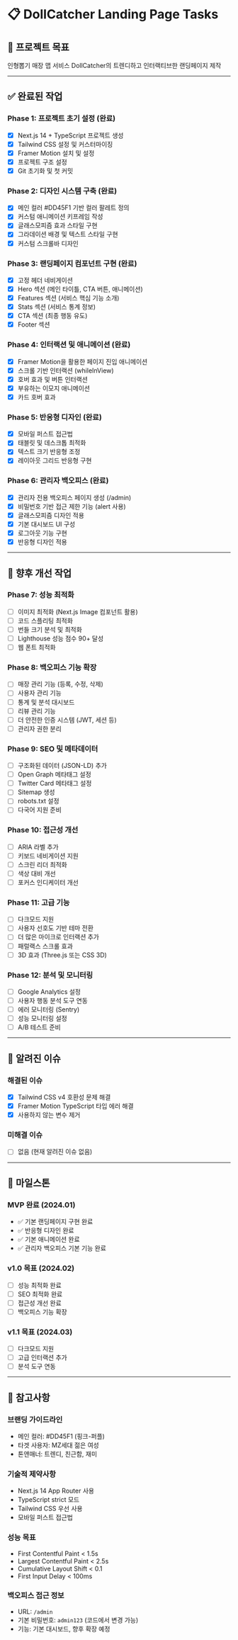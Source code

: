# 📋 DollCatcher Landing Page Tasks

## 🎯 프로젝트 목표

인형뽑기 매장 맵 서비스 DollCatcher의 트렌디하고 인터랙티브한 랜딩페이지 제작

---

## ✅ 완료된 작업

### Phase 1: 프로젝트 초기 설정 (완료)

- [x] Next.js 14 + TypeScript 프로젝트 생성
- [x] Tailwind CSS 설정 및 커스터마이징
- [x] Framer Motion 설치 및 설정
- [x] 프로젝트 구조 설정
- [x] Git 초기화 및 첫 커밋

### Phase 2: 디자인 시스템 구축 (완료)

- [x] 메인 컬러 #DD45F1 기반 컬러 팔레트 정의
- [x] 커스텀 애니메이션 키프레임 작성
- [x] 글래스모피즘 효과 스타일 구현
- [x] 그라데이션 배경 및 텍스트 스타일 구현
- [x] 커스텀 스크롤바 디자인

### Phase 3: 랜딩페이지 컴포넌트 구현 (완료)

- [x] 고정 헤더 네비게이션
- [x] Hero 섹션 (메인 타이틀, CTA 버튼, 애니메이션)
- [x] Features 섹션 (서비스 핵심 기능 소개)
- [x] Stats 섹션 (서비스 통계 정보)
- [x] CTA 섹션 (최종 행동 유도)
- [x] Footer 섹션

### Phase 4: 인터랙션 및 애니메이션 (완료)

- [x] Framer Motion을 활용한 페이지 진입 애니메이션
- [x] 스크롤 기반 인터랙션 (whileInView)
- [x] 호버 효과 및 버튼 인터랙션
- [x] 부유하는 이모지 애니메이션
- [x] 카드 호버 효과

### Phase 5: 반응형 디자인 (완료)

- [x] 모바일 퍼스트 접근법
- [x] 태블릿 및 데스크톱 최적화
- [x] 텍스트 크기 반응형 조정
- [x] 레이아웃 그리드 반응형 구현

### Phase 6: 관리자 백오피스 (완료)

- [x] 관리자 전용 백오피스 페이지 생성 (/admin)
- [x] 비밀번호 기반 접근 제한 기능 (alert 사용)
- [x] 글래스모피즘 디자인 적용
- [x] 기본 대시보드 UI 구성
- [x] 로그아웃 기능 구현
- [x] 반응형 디자인 적용

---

## 🚀 향후 개선 작업

### Phase 7: 성능 최적화

- [ ] 이미지 최적화 (Next.js Image 컴포넌트 활용)
- [ ] 코드 스플리팅 최적화
- [ ] 번들 크기 분석 및 최적화
- [ ] Lighthouse 성능 점수 90+ 달성
- [ ] 웹 폰트 최적화

### Phase 8: 백오피스 기능 확장

- [ ] 매장 관리 기능 (등록, 수정, 삭제)
- [ ] 사용자 관리 기능
- [ ] 통계 및 분석 대시보드
- [ ] 리뷰 관리 기능
- [ ] 더 안전한 인증 시스템 (JWT, 세션 등)
- [ ] 관리자 권한 분리

### Phase 9: SEO 및 메타데이터

- [ ] 구조화된 데이터 (JSON-LD) 추가
- [ ] Open Graph 메타태그 설정
- [ ] Twitter Card 메타태그 설정
- [ ] Sitemap 생성
- [ ] robots.txt 설정
- [ ] 다국어 지원 준비

### Phase 10: 접근성 개선

- [ ] ARIA 라벨 추가
- [ ] 키보드 네비게이션 지원
- [ ] 스크린 리더 최적화
- [ ] 색상 대비 개선
- [ ] 포커스 인디케이터 개선

### Phase 11: 고급 기능

- [ ] 다크모드 지원
- [ ] 사용자 선호도 기반 테마 전환
- [ ] 더 많은 마이크로 인터랙션 추가
- [ ] 패럴랙스 스크롤 효과
- [ ] 3D 효과 (Three.js 또는 CSS 3D)

### Phase 12: 분석 및 모니터링

- [ ] Google Analytics 설정
- [ ] 사용자 행동 분석 도구 연동
- [ ] 에러 모니터링 (Sentry)
- [ ] 성능 모니터링 설정
- [ ] A/B 테스트 준비

---

## 🐛 알려진 이슈

### 해결된 이슈

- [x] Tailwind CSS v4 호환성 문제 해결
- [x] Framer Motion TypeScript 타입 에러 해결
- [x] 사용하지 않는 변수 제거

### 미해결 이슈

- [ ] 없음 (현재 알려진 이슈 없음)

---

## 📅 마일스톤

### MVP 완료 (2024.01)

- ✅ 기본 랜딩페이지 구현 완료
- ✅ 반응형 디자인 완료
- ✅ 기본 애니메이션 완료
- ✅ 관리자 백오피스 기본 기능 완료

### v1.0 목표 (2024.02)

- [ ] 성능 최적화 완료
- [ ] SEO 최적화 완료
- [ ] 접근성 개선 완료
- [ ] 백오피스 기능 확장

### v1.1 목표 (2024.03)

- [ ] 다크모드 지원
- [ ] 고급 인터랙션 추가
- [ ] 분석 도구 연동

---

## 📝 참고사항

### 브랜딩 가이드라인

- 메인 컬러: #DD45F1 (핑크-퍼플)
- 타겟 사용자: MZ세대 젊은 여성
- 톤앤매너: 트렌디, 친근함, 재미

### 기술적 제약사항

- Next.js 14 App Router 사용
- TypeScript strict 모드
- Tailwind CSS 우선 사용
- 모바일 퍼스트 접근법

### 성능 목표

- First Contentful Paint < 1.5s
- Largest Contentful Paint < 2.5s
- Cumulative Layout Shift < 0.1
- First Input Delay < 100ms

### 백오피스 접근 정보

- URL: `/admin`
- 기본 비밀번호: `admin123` (코드에서 변경 가능)
- 기능: 기본 대시보드, 향후 확장 예정
